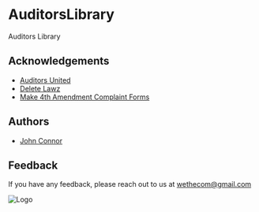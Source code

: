 # AuditorsLibrary
Auditors Library

## Acknowledgements

 - [Auditors United](https://auditorsunited.org/a/)
 - [Delete Lawz](https://deletelawz.com/)
 - [Make 4th Amendment Complaint Forms](https://auditorsunited.org/a/civil-right-resources/)
## Authors

- [John Connor](wethecom@gmail.com)





## Feedback

If you have any feedback, please reach out to us at wethecom@gmail.com


![Logo](https://scontent-lga3-1.xx.fbcdn.net/v/t39.30808-6/295101267_383142257256691_5946840664876171189_n.png?_nc_cat=110&ccb=1-7&_nc_sid=e3f864&_nc_ohc=qNattEGTwUkAX8QqF_M&tn=nXw5-r1QL717a_bf&_nc_ht=scontent-lga3-1.xx&oh=00_AfC8cZ-xi8mIKmpotkGMs7ag4UPbHUYwpLNqE63LHd4jLA&oe=63D3ACD4)


